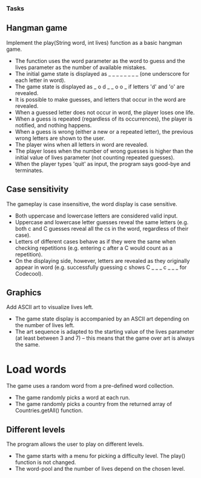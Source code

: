 ### Tasks

## Hangman game

Implement the play(String word, int lives) function as a basic hangman game.

- The function uses the word parameter as the word to guess and the lives parameter as the number of available mistakes.
- The initial game state is displayed as _ _ _ _ _ _ _ _ (one underscore for each letter in word).
- The game state is displayed as _ o d _ _ o o _ if letters 'd' and 'o' are revealed.
- It is possible to make guesses, and letters that occur in the word are revealed.
- When a guessed letter does not occur in word, the player loses one life.
- When a guess is repeated (regardless of its occurrences), the player is notified, and nothing happens.
- When a guess is wrong (either a new or a repeated letter), the previous wrong letters are shown to the user.
- The player wins when all letters in word are revealed.
- The player loses when the number of wrong guesses is higher than the initial value of lives parameter (not counting repeated guesses).
- When the player types 'quit' as input, the program says good-bye and terminates.

## Case sensitivity

The gameplay is case insensitive, the word display is case sensitive.

- Both uppercase and lowercase letters are considered valid input.
- Uppercase and lowercase letter guesses reveal the same letters (e.g. both c and C guesses reveal all the cs in the word, regardless of their case).
- Letters of different cases behave as if they were the same when checking repetitions (e.g. entering c after a C would count as a repetition).
- On the displaying side, however, letters are revealed as they originally appear in word (e.g. successfully guessing c shows C _ _ _ c _ _ _ for Codecool).

## Graphics

Add ASCII art to visualize lives left.

- The game state display is accompanied by an ASCII art depending on the number of lives left.
- The art sequence is adapted to the starting value of the lives parameter (at least between 3 and 7) – this means that the game over art is always the same.

# Load words

The game uses a random word from a pre-defined word collection.

- The game randomly picks a word at each run.
- The game randomly picks a country from the returned array of Countries.getAll() function.

## Different levels

The program allows the user to play on different levels.

- The game starts with a menu for picking a difficulty level. The play() function is not changed.
- The word-pool and the number of lives depend on the chosen level.
